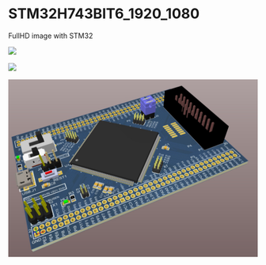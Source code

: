 # STM32H743BIT6_1920_1080
 FullHD image with STM32

![]([https://github.com/nr-electronics/STM32H743BIT6_1920x1080/blob/main/Foto/Top.JPG)

![]([https://github.com/nr-electronics/STM32H743BIT6_1920x1080/blob/main/Foto/Bottom.JPG)

![](https://github.com/nr-electronics/STM32H743BIT6_1920x1080/blob/main/Foto/3.JPG)
